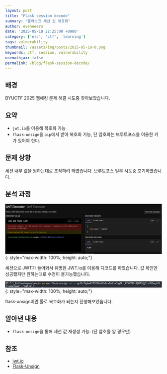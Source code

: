 ```yaml
---
layout: post
title: "Flask session decode"
summary: "플라스크 세션 값 복호화"
author: eveheeero
date: '2025-05-18 22:25:00 +0900'
category: ['etc', 'ctf', 'learning']
tags: vulnerability
thumbnail: /assets/img/posts/2025-05-18-0.png
keywords: ctf, session, vulnerability
usemathjax: false
permalink: /blog/flask-session-decode/
---
```



## 배경

BYUCTF 2025 웹해킹 문제 해결 시도중 찾아보았습니다.

## 요약

- `jwt.io`를 이용해 복호화 가능
- `flask-unsign`을 `pip`에서 받아 복호화 가능, 단 암호화는 브루트포스를 이용한 키가 있어야 한다.

## 문제 상황

세션 내부 값을 원하는대로 조작하려 하였습니다. 브루트포스 일부 시도중 포기하였습니다.

## 분석 과정

![jwt.io 복호화 이미지](/assets/img/posts/2025-05-18-0.png){: style="max-width: 100%; height: auto;"}

세션으로 JWT가 들어와서 유명한 JWT.io를 이용해 디코드를 하였습니다. 값 확인엔 성공했지만 원하는대로 수정이 불가능했습니다.

![flask-unsign을 이용한 복호화 이미지](/assets/img/posts/2025-05-18-1.png){: style="max-width: 100%; height: auto;"}

flask-unsign이란 툴로 복호화가 되는지 진행해보았습니다.

## 알아낸 내용

- `flask-unsign`을 통해 세션 값 재생성 가능. (단 암호를 알 경우만)

## 참조

- [jwt.io](https://jwt.io/)
- [Flask-Unsign](https://github.com/Paradoxis/Flask-Unsign)
